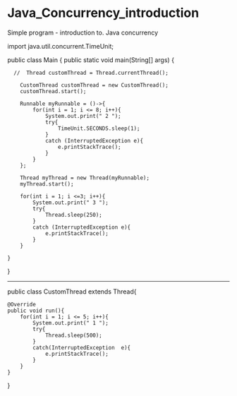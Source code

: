 # Java_Concurrency_introduction
Simple program - introduction to. Java concurrency



import java.util.concurrent.TimeUnit;

public class Main {
    public static void main(String[] args) {

      //  Thread customThread = Thread.currentThread();

        CustomThread customThread = new CustomThread();
        customThread.start();

        Runnable myRunnable = ()->{
            for(int i = 1; i <= 8; i++){
                System.out.print(" 2 ");
                try{
                    TimeUnit.SECONDS.sleep(1);
                }
                catch (InterruptedException e){
                    e.printStackTrace();
                }
            }
        };

        Thread myThread = new Thread(myRunnable);
        myThread.start();

        for(int i = 1; i <=3; i++){
            System.out.print(" 3 ");
            try{
                Thread.sleep(250);
            }
            catch (InterruptedException e){
                e.printStackTrace();
            }
        }

    }
}



------------------------------------------------------------------------------------


public class CustomThread extends Thread{

    @Override
    public void run(){
        for(int i = 1; i <= 5; i++){
            System.out.print(" 1 ");
            try{
                Thread.sleep(500);
            }
            catch(InterruptedException  e){
                e.printStackTrace();
            }
        }
    }
}

